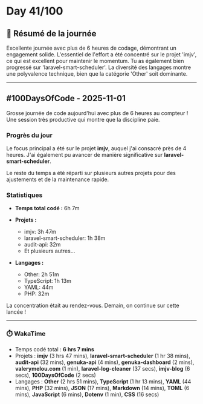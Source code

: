 # Day 41/100

## 🚀 Résumé de la journée
Excellente journée avec plus de 6 heures de codage, démontrant un engagement solide. L'essentiel de l'effort a été concentré sur le projet 'imjv', ce qui est excellent pour maintenir le momentum. Tu as également bien progressé sur 'laravel-smart-scheduler'. La diversité des langages montre une polyvalence technique, bien que la catégorie 'Other' soit dominante.

---

## #100DaysOfCode - 2025-11-01

Grosse journée de code aujourd'hui avec plus de 6 heures au compteur ! Une session très productive qui montre que la discipline paie.

### Progrès du jour

Le focus principal a été sur le projet **imjv**, auquel j'ai consacré près de 4 heures. J'ai également pu avancer de manière significative sur **laravel-smart-scheduler**.

Le reste du temps a été réparti sur plusieurs autres projets pour des ajustements et de la maintenance rapide.

### Statistiques

- **Temps total codé :** 6h 7m

- **Projets :**
  - imjv: 3h 47m
  - laravel-smart-scheduler: 1h 38m
  - audit-api: 32m
  - Et plusieurs autres...

- **Langages :**
  - Other: 2h 51m
  - TypeScript: 1h 13m
  - YAML: 44m
  - PHP: 32m

La concentration était au rendez-vous. Demain, on continue sur cette lancée !

---
### ⏱️ WakaTime
- Temps codé total : **6 hrs 7 mins**
- Projets : **imjv** (3 hrs 47 mins), **laravel-smart-scheduler** (1 hr 38 mins), **audit-api** (32 mins), **genuka-api** (4 mins), **genuka-dashboard** (2 mins), **valerymelou.com** (1 min), **laravel-log-cleaner** (37 secs), **imjv-blog** (6 secs), **100DaysOfCode** (2 secs)
- Langages : **Other** (2 hrs 51 mins), **TypeScript** (1 hr 13 mins), **YAML** (44 mins), **PHP** (32 mins), **JSON** (17 mins), **Markdown** (14 mins), **TOML** (6 mins), **JavaScript** (6 mins), **Dotenv** (1 min), **CSS** (16 secs)

